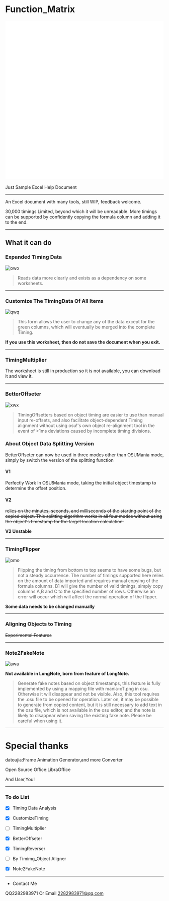 # Function_Matrix

![ICON Here](icon.png)

Just Sample Excel Help Document

---

An Excel document with many tools, still WIP, feedback welcome.

30,000 timings Limited, beyond which it will be unreadable. More timings can be supported by confidently copying the formula column and adding it to the end.

---

## What it can do

### Expanded Timing Data

![owo](ExpTiming.png)

> Reads data more clearly and exists as a dependency on some worksheets.

---

### Customize The TimingData Of All Items

![qwq](CustomTiming.png)

> This form allows the user to change any of the data except for the green columns, which will eventually be merged into the complete Timing.

**If you use this worksheet, then do not save the document when you exit.**

---

### TimingMultiplier

The worksheet is still in production so it is not available, you can download it and view it.

---

### BetterOffseter

![xwx](BetterOffseter.png)

> TimingOffsetters based on object timing are easier to use than manual input re-offsets, and also facilitate object-dependent Timing alignment without using osu!'s own object re-alignment tool in the event of >1ms deviations caused by incomplete timing divisions.

### About Object Data Splitting Version

BetterOffseter can now be used in three modes other than OSUMania mode, simply by switch the version of the splitting function

#### V1

Perfectly Work In OSU!Mania mode, taking the initial object timestamp to determine the offset position.

#### V2

~~relies on the minutes, seconds, and milliseconds of the starting point of the copied object. This splitting algorithm works in all four modes without using the object's timestamp for the target location calculation.~~

**V2 Unstable**

---

### TimingFlipper

![omo](TimingFlipper.png)

> Flipping the timing from bottom to top seems to have some bugs, but not a steady occurrence. The number of timings supported here relies on the amount of data imported and requires manual copying of the formula columns. B1 will give the number of valid timings, simply copy columns A,B and C to the specified number of rows. Otherwise an error will occur which will affect the normal operation of the flipper.

**Some data needs to be changed manually**

---

### Aligning Objects to Timing

~~Experimental Features~~

---

### Note2FakeNote

![awa](FakeNote.png)

**Not available in LongNote, born from feature of LongNote.**

> Generate fake notes based on object timestamps, this feature is fully implemented by using a mapping file with mania-xT.png in osu. Otherwise it will disappear and not be visible. Also, this tool requires the .osu file to be opened for operation. Later on, it may be possible to generate from copied content, but it is still necessary to add text in the osu file, which is not available in the osu editor, and the note is likely to disappear when saving the existing fake note. Please be careful when using it.

---

# Special thanks

datoujia:Frame Animation Generator,and more Converter

Open Source Office:LibraOffice

And User,You!

---

### To do List

- [x] Timing Data Analysis

- [x] CustomizeTiming

- [ ] TimingMultiplier

- [x] BetterOffseter

- [x] TimingReverser

- [ ] By Timimg_Object Aligner

- [x] Note2FakeNote

---

- Contact Me

QQ2282983971 Or Email 2282983971@qq.com
